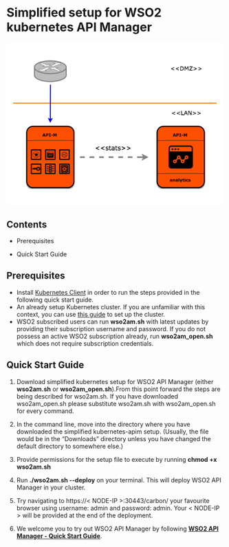 # Simplified setup for WSO2 kubernetes API Manager

![WSO2 API Manager Deployment](extra/apim_simple.png)

## Contents
* Prerequisites

* Quick Start Guide

## Prerequisites
* Install [Kubernetes  Client](https://kubernetes.io/docs/tasks/tools/install-kubectl/) in order to run the steps provided in the following quick start guide.
* An already setup Kubernetes cluster. If you are unfamiliar with this context, you can use [this guide](https://kubernetes.io/docs/setup/pick-right-solution/) to set up the cluster.
* WSO2 subscribed users can run **wso2am.sh** with latest updates by providing their subscription username and password. If you do not possess an active WSO2 subscription already, run **wso2am_open.sh** which does not require subscription credentials. 

## Quick Start Guide
1. Download simplified kubernetes setup for WSO2 API Manager (either **wso2am.sh** or **wso2am_open.sh**).From this point forward the steps are being described for wso2am.sh. If you have downloaded wso2am_open.sh please substitute wso2am.sh with wso2am_open.sh for every command.  

2. In the command line, move into the directory where you have downloaded the simplified kubernetes-apim setup. (Usually, the file would be in the “Downloads” directory unless you have changed the default directory to somewhere else.)
3. Provide permissions for the setup file to execute by running **chmod +x wso2am.sh**
4. Run **./wso2am.sh --deploy** on your terminal. This will deploy WSO2 API Manager in your cluster. 

5. Try navigating to https://< NODE-IP >:30443/carbon/ your favourite browser using username: admin and password: admin. Your < NODE-IP > will be provided at the end of the deployment. 
6. We welcome you to try out WSO2 API Manager by following **[WSO2 API Manager - Quick Start Guide](https://docs.wso2.com/display/AM260/Quick+Start+Guide)**. 



